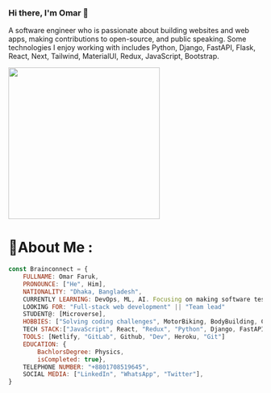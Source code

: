 <!--
**Aqurds/aqurds** is a ✨ _special_ ✨ repository because its `README.md` (this file) appears on your GitHub profile.

Here are some ideas to get you started:
-->


<!-- - 🔭 I’m currently working on ...
- 🌱 I’m currently learning ...
- 👯 I’m looking to collaborate on ...
- 🤔 I’m looking for help with ...
- 💬 Ask me about ...
- 📫 How to reach me: ...
- 😄 Pronouns: ...
- ⚡ Fun fact: ... -->

### Hi there, I'm Omar 👋


A software engineer who is passionate about building websites and web apps, making contributions to open-source, and public speaking. Some technologies I enjoy working with includes Python, Django, FastAPI, Flask, React, Next, Tailwind, MaterialUI, Redux, JavaScript, Bootstrap.

<img src = "https://camo.githubusercontent.com/683e2187241c641430216c864ce93fc5a0e0dfb232c5a01d1c54b54d63aa8cb2/68747470733a2f2f63646e2e6472696262626c652e636f6d2f75736572732f313136323037372f73637265656e73686f74732f333834383931342f70726f6772616d6d65722e676966" style="width: 300px">

# 💫About Me :

```javascript
const Brainconnect = {
    FULLNAME: Omar Faruk,
    PRONOUNCE: ["He", Him],
    NATIONALITY: "Dhaka, Bangladesh",
    CURRENTLY LEARNING: DevOps, ML, AI. Focusing on making software testing more robust. 
    LOOKING FOR: "Full-stack web development" || "Team lead"
    STUDENT@: [Microverse],
    HOBBIES: ["Solving coding challenges", MotorBiking, BodyBuilding, Carpentry],
    TECH STACK:["JavaScript", React, "Redux", "Python", Django, FastAPI, Flask, "NPM", Node, MySQL, "PostgreSQL"],
    TOOLS: [Netlify, "GitLab", Github, "Dev", Heroku, "Git"]
    EDUCATION: {
        BachlorsDegree: Physics,
        isCompleted: true},
    TELEPHONE NUMBER: "+8801708519645",
    SOCIAL MEDIA: ["LinkedIn", "WhatsApp", "Twitter"],   
}
```
